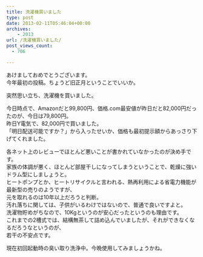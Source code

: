 ```yaml
---
title: 洗濯機買いました
type: post
date: 2013-02-11T05:46:04+00:00
archives:
    - 2013
url: /洗濯機買いました/
post_views_count:
  - 706

---
```

あけましておめでとうございます。  
今年最初の投稿。ちょうど旧正月ということでいいか。

突然思い立ち、洗濯機を買いました。



今日時点で、Amazonだと99,800円、価格.com最安値が昨日だと82,000円だったのが、今日は79,800円。  
昨日Y電気で、82,000円で買いました。  
「明日配送可能ですか？」から入ったせいか、価格も最初提示額からあっさり下げてくれました。

各ネット上のレビューでほとんど悪いことが書かれていなかったのが決め手です。  
家族の体調が悪く、ほとんど部屋干しになってしまうということで、乾燥に強いドラム型にしましょうと。  
ヒートポンプとか、ヒートリサイクルと言われる、熱再利用による省電力機能が最新型の売りのようですが、  
元を取れるのは10年以上だろうと判断。  
汚れ落ちに関しては、子供がいるわけではないので、普通で良いですよと。  
洗濯物貯めがちなので、10Kgというのが安心だったというのも理由です。  
これまでの2槽式では、結構無茶して詰め込んでいましたが、それができなくなるだろうなというのが、  
若干の不安点です。

現在初回起動時の臭い取り洗浄中。今晩使用してみましょうかね。